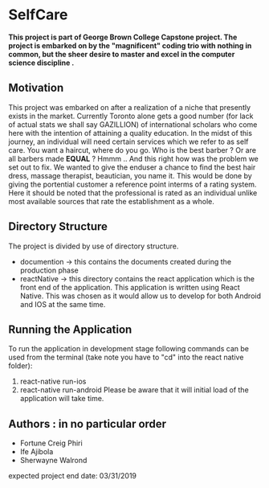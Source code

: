 # SelfCare

**This project is part of George Brown College Capstone project. The project is embarked on by the "magnificent" coding trio with nothing in common, but the sheer desire to master and excel in the computer science discipline .**

## Motivation

This project was embarked on after a realization of a niche that presently exists in the market. Currently Toronto alone gets a good number (for lack of actual stats we shall say GAZILLION) of international scholars who come here with the intention of attaining a quality education. In the midst of this journey, an individual will need certain services which we refer to as self care. You want a haircut, where do you go. Who is the best barber ? Or are all barbers made **EQUAL** ? Hmmm .. And this right how was the problem we set out to fix. We wanted to give the enduser a chance to find the best hair dress, massage therapist, beautician, you name it. This would be done by giving the portential customer a reference point interms of a rating system. Here it should be noted that the professional is rated as an individual unlike most available sources that rate the establishment as a whole.

## Directory Structure
The project is divided by use of directory structure.
- documention -> this contains the documents created during the production phase
- reactNative -> this directory contains the react application which is the front end of the application.
      This application is written using React Native. This was chosen as it would allow us to develop for both Android and IOS at the same time.

## Running the Application
To run the application in development stage following commands can be used from the terminal (take note you have to "cd" into the react native folder):
  1. react-native run-ios
  2. react-native run-android
Please be aware that it will initial load of the application will take time.

## Authors : in no particular order

* Fortune Creig Phiri
* Ife Ajibola
* Sherwayne Walrond

expected project end date: 03/31/2019
